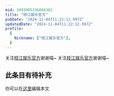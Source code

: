 ```yaml
---
mid: 3493085336046382
title: "枝江娱乐官方"
pubDate: "2024-11-04T11:22:12.997Z"
updatedDate: "2024-11-04T11:22:12.997Z"
profile:
  {
    Nickname: ["枝江娱乐官方"],
  }
---
```


关注[枝江娱乐官方](https://space.bilibili.com/3493085336046382)谢谢喵~ 关注[枝江娱乐官方](https://space.bilibili.com/3493085336046382)谢谢喵~

## 此条目有待补充
你可以在[这里](https://github.com/Yuhanawa/VTuber.ICU-Content/edit/master/v/枝江娱乐官方/index.md)编辑本文
